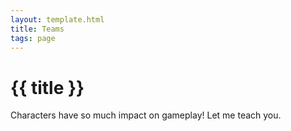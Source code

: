 ```yaml
---
layout: template.html
title: Teams
tags: page
---
```

# {{ title }}
Characters have so much impact on gameplay! Let me teach you.